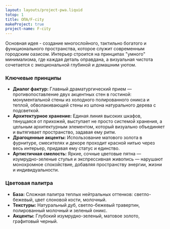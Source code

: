 ```yaml
---
layout: layouts/project-pwa.liquid
totop: 1
title: ОПА/F-city
makeProject: true
project-name: F-city
---
```

Основная идея - создание многослойного, тактильно богатого и функционального пространства, которое служит современным городским оазисом. Интерьер строится на принципах "умного" минимализма, где каждая деталь оправдана, а визуальная чистота сочетается с эмоциональной глубиной и домашним уютом.

### Ключевые принципы

*   **Диалог фактур:** Главный драматургический прием — противопоставление двух акцентных стен в гостиной: монументальной стены из холодного полированного оникса и теплой, обволакивающей стены из шпона натурального дерева с подсветкой.
*   **Архитектурное хранение:** Единая линия высоких шкафов, тянущаяся от прихожей, выступает не просто системой хранения, а цельным архитектурным элементом, который визуально объединяет и вытягивает пространство, задавая ему ритм.
*   **Драгоценные акценты:** Использование матового золота в фурнитуре, смесителях и декоре проходит красной нитью через весь интерьер, придавая ему статус и единство.
*   **Артистичная смелость:** Яркие, сочные цветовые пятна — изумрудно-зеленые стулья и экспрессивная живопись — нарушают монохромное спокойствие, добавляя пространству энергии, жизни и индивидуальности.

### Цветовая палитра

*   **База:** Сложная палитра теплых нейтральных оттенков: светло-бежевый, цвет слоновой кости, молочный.
*   **Текстуры:** Натуральный дуб, светло-бежевый травертин, полированный молочный и зеленый оникс.
*   **Акценты:** Глубокий изумрудно-зеленый, матовое золото, графитовый черный.